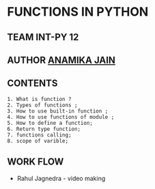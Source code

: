 
# FUNCTIONS IN PYTHON
## TEAM INT-PY 12
## AUTHOR [ANAMIKA JAIN](https://github.com/ANAMIKA1410)
## CONTENTS
    1. What is function ?
    2. Types of functions ;
    3. How to use built-in function ;
    4. How to use functions of module ;
    5. How to define a function;
    6. Return type function;
    7. functions calling;
    8. scope of varible;
    
    
## WORK FLOW
  * Rahul Jagnedra - video making
    
    
    
